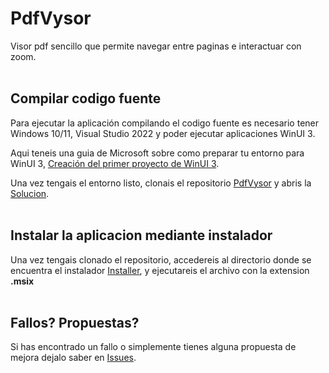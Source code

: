 # PdfVysor

Visor pdf sencillo que permite navegar entre paginas e interactuar con zoom.<br><br>

## Compilar codigo fuente

Para ejecutar la aplicación compilando el codigo fuente es necesario tener Windows 10/11, Visual Studio 2022 y poder ejecutar aplicaciones WinUI 3.

Aqui teneis una guia de Microsoft sobre como preparar tu entorno para WinUI 3, [Creación del primer proyecto de WinUI 3](https://docs.microsoft.com/es-es/windows/apps/winui/winui3/create-your-first-winui3-app).

Una vez tengais el entorno listo, clonais el repositorio [PdfVysor](https://github.com/agcdam/PdfVysor) y abris la [Solucion](https://docs.microsoft.com/es-es/visualstudio/ide/solutions-and-projects-in-visual-studio?view=vs-2022).
<br><br>

## Instalar la aplicacion mediante instalador

Una vez tengais clonado el repositorio, accedereis al directorio donde se encuentra el instalador [Installer](./Installer/PdfVysorWinUI_1.0.0.0_x64_Test/), 
y ejecutareis el archivo con la extension **.msix**
<br><br>

## Fallos? Propuestas?
Si has encontrado un fallo o simplemente tienes alguna propuesta de mejora dejalo saber en [Issues](https://github.com/agcdam/PdfVysor/issues).